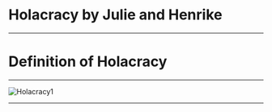 # Holacracy by Julie and Henrike

---
# Definition of Holacracy 

---
![Holacracy1](https://ibb.co/9nXCZwG)


--- 




